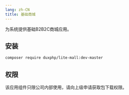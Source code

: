 ```yaml
---
lang: zh-CN
title: 基础商城
---
```


为系统提供基础B2B2C商城应用。

## 安装

``` bash
composer require duxphp/lite-mall:dev-master 
```

## 权限

该应用组件只限公司内部使用，请向上级申请获取包下载权限。